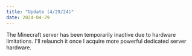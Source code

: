 ```yaml
---
title: "Update (4/29/24)"
date: 2024-04-29
---
```

The Minecraft server has been temporarily inactive due to hardware limitations. I'll relaunch it once I acquire more powerful dedicated server hardware.